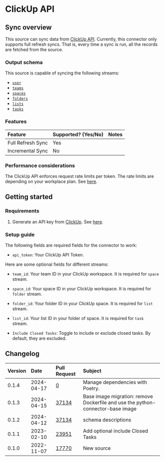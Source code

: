 # ClickUp API

## Sync overview

This source can sync data from [ClickUp API](https://clickup.com/api/). Currently, this connector only supports full refresh syncs. That is, every time a sync is run, all the records are fetched from the source.


### Output schema

This source is capable of syncing the following streams:

* [`user`](https://clickup.com/api/clickupreference/operation/GetAuthorizedUser/)
* [`teams`](https://clickup.com/api/clickupreference/operation/GetAuthorizedTeams/)
* [`spaces`](https://clickup.com/api/clickupreference/operation/GetSpaces/)
* [`folders`](https://clickup.com/api/clickupreference/operation/GetFolders/)
* [`lists`](https://clickup.com/api/clickupreference/operation/GetLists/)
* [`tasks`](https://clickup.com/api/clickupreference/operation/GetTasks)


### Features

| Feature           | Supported? \(Yes/No\) | Notes                                                   |
|:------------------|:----------------------|:--------------------------------------------------------|
| Full Refresh Sync | Yes                   |                                                         |
| Incremental Sync  | No                    |                                                         |

### Performance considerations

The ClickUp API enforces request rate limits per token. The rate limits are depending on your workplace plan. See [here](https://clickup.com/api/developer-portal/rate-limits/).

## Getting started

### Requirements

1. Generate an API key from [ClickUp](https://clickup.com/). See [here](https://clickup.com/api/developer-portal/authentication/#generate-your-personal-api-token).

### Setup guide

The following fields are required fields for the connector to work:

* `api_token`: Your ClickUp API Token.

Here are some optional fields for different streams:

* `team_id`: Your team ID in your ClickUp workspace. It is required for `space` stream.

* `space_id`: Your space ID in your ClickUp workspace. It is required for `folder` stream.

* `folder_id`: Your folder ID in your ClickUp space. It is required for `list` stream.

* `list_id`: Your list ID in your folder of space. It is required for `task` stream.

* `Include Closed Tasks`: Toggle to include or exclude closed tasks. By default, they are excluded.

## Changelog

| Version | Date       | Pull Request                                                 | Subject                           |
|:--------|:-----------|:-------------------------------------------------------------|:----------------------------------|
| 0.1.4 | 2024-04-17 | [0](https://github.com/airbytehq/airbyte/pull/0) | Manage dependencies with Poetry. |
| 0.1.3 | 2024-04-15 | [37134](https://github.com/airbytehq/airbyte/pull/37134) | Base image migration: remove Dockerfile and use the python-connector-base image |
| 0.1.2 | 2024-04-12 | [37134](https://github.com/airbytehq/airbyte/pull/37134) | schema descriptions |
| 0.1.1 | 2023-02-10 | [23951](https://github.com/airbytehq/airbyte/pull/23951) | Add optional include Closed Tasks |
| 0.1.0 | 2022-11-07 | [17770](https://github.com/airbytehq/airbyte/pull/17770) | New source |
